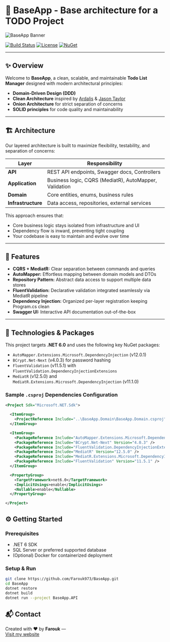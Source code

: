 # 🚀 BaseApp - Base architecture for a TODO Project

![BaseApp Banner](https://your-image-url.com/banner.png)

[![Build Status](https://img.shields.io/badge/build-passing-brightgreen)]()
[![License](https://img.shields.io/badge/license-MIT-blue.svg)]()
[![NuGet](https://img.shields.io/nuget/v/BaseApp.svg)]()

---

## ✨ Overview

Welcome to **BaseApp**, a clean, scalable, and maintainable **Todo List Manager** designed with modern architectural principles:

- **Domain-Driven Design (DDD)**
- **Clean Architecture** inspired by [Ardalis](https://ardalis.com/) & [Jason Taylor](https://jasontaylordev.com/)
- **Onion Architecture** for strict separation of concerns  
- **SOLID principles** for code quality and maintainability  

---

## 🏗️ Architecture

Our layered architecture is built to maximize flexibility, testability, and separation of concerns:

| Layer            | Responsibility                                  |
| ---------------- | ----------------------------------------------- |
| **API**          | REST API endpoints, Swagger docs, Controllers  |
| **Application**  | Business logic, CQRS (MediatR), AutoMapper, Validation |
| **Domain**       | Core entities, enums, business rules            |
| **Infrastructure** | Data access, repositories, external services |

This approach ensures that:

- Core business logic stays isolated from infrastructure and UI  
- Dependency flow is inward, preventing tight coupling  
- Your codebase is easy to maintain and evolve over time  

---

## 🚀 Features

- **CQRS + MediatR:** Clear separation between commands and queries  
- **AutoMapper:** Effortless mapping between domain models and DTOs  
- **Repository Pattern:** Abstract data access to support multiple data stores  
- **FluentValidation:** Declarative validation integrated seamlessly via MediatR pipeline  
- **Dependency Injection:** Organized per-layer registration keeping Program.cs clean  
- **Swagger UI:** Interactive API documentation out-of-the-box  

---

## 🧰 Technologies & Packages

This project targets **.NET 6.0** and uses the following key NuGet packages:

- `AutoMapper.Extensions.Microsoft.DependencyInjection` (v12.0.1)  
- `BCrypt.Net-Next` (v4.0.3) for password hashing  
- `FluentValidation` (v11.5.1) with `FluentValidation.DependencyInjectionExtensions`  
- `MediatR` (v12.5.0) and `MediatR.Extensions.Microsoft.DependencyInjection` (v11.1.0)  

### Sample `.csproj` Dependencies Configuration

```xml
<Project Sdk="Microsoft.NET.Sdk">

  <ItemGroup>
    <ProjectReference Include="..\BaseApp.Domain\BaseApp.Domain.csproj" />
  </ItemGroup>

  <ItemGroup>
    <PackageReference Include="AutoMapper.Extensions.Microsoft.DependencyInjection" Version="12.0.1" />
    <PackageReference Include="BCrypt.Net-Next" Version="4.0.3" />
    <PackageReference Include="FluentValidation.DependencyInjectionExtensions" Version="11.5.1" />
    <PackageReference Include="MediatR" Version="12.5.0" />
    <PackageReference Include="MediatR.Extensions.Microsoft.DependencyInjection" Version="11.1.0" />
    <PackageReference Include="FluentValidation" Version="11.5.1" />
  </ItemGroup>

  <PropertyGroup>
    <TargetFramework>net6.0</TargetFramework>
    <ImplicitUsings>enable</ImplicitUsings>
    <Nullable>enable</Nullable>
  </PropertyGroup>

</Project>
```
## ⚙️ Getting Started

### Prerequisites

- .NET 6 SDK  
- SQL Server or preferred supported database  
- (Optional) Docker for containerized deployment  

### Setup & Run

```bash
git clone https://github.com/Farouk973/BaseApp.git
cd BaseApp
dotnet restore
dotnet build
dotnet run --project BaseApp.API
```
## 📬 Contact

Created with ❤️ by **Farouk** —  
[Visit my website](https://felfeltech.vercel.app/)
